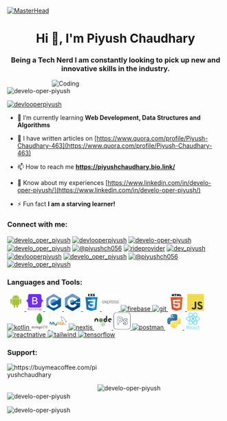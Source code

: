 [![MasterHead](https://user-images.githubusercontent.com/106918656/209438619-25091cdf-a126-4e95-a24c-5efdf8057606.gif)](https://piyushchaudhary.bio.link/)

<h1 align="center">Hi 👋, I'm Piyush Chaudhary</h1>
<h3 align="center">Being a Tech Nerd I am constantly looking to pick up new and innovative skills in the industry.</h3>
<img align="right" alt="Coding" width="400" src="https://dribbble.com/shots/4502924-Python-developer-animation/attachments/10432197?mode=media">

<p align="left"> <img src="https://komarev.com/ghpvc/?username=develo-oper-piyush&label=Profile%20views&color=0e75b6&style=flat" alt="develo-oper-piyush" /> </p>

<p align="left"> <a href="https://twitter.com/devlooperpiyush" target="blank"><img src="https://img.shields.io/twitter/follow/devlooperpiyush?logo=twitter&style=for-the-badge" alt="devlooperpiyush" /></a> </p>

- 🌱 I’m currently learning **Web Development, Data Structures and Algorithms**

- 📝 I have written articles on [https://www.quora.com/profile/Piyush-Chaudhary-463](https://www.quora.com/profile/Piyush-Chaudhary-463)

- 📫 How to reach me **https://piyushchaudhary.bio.link/**

- 📄 Know about my experiences [https://www.linkedin.com/in/develo-oper-piyush/](https://www.linkedin.com/in/develo-oper-piyush/)

- ⚡ Fun fact **I am a starving learner!**

<h3 align="left">Connect with me:</h3>
<p align="left">
<a href="https://dev.to/develo_oper_piyush" target="blank"><img align="center" src="https://raw.githubusercontent.com/rahuldkjain/github-profile-readme-generator/master/src/images/icons/Social/devto.svg" alt="develo_oper_piyush" height="30" width="40" /></a>
<a href="https://twitter.com/devlooperpiyush" target="blank"><img align="center" src="https://raw.githubusercontent.com/rahuldkjain/github-profile-readme-generator/master/src/images/icons/Social/twitter.svg" alt="devlooperpiyush" height="30" width="40" /></a>
<a href="https://linkedin.com/in/develo-oper-piyush" target="blank"><img align="center" src="https://raw.githubusercontent.com/rahuldkjain/github-profile-readme-generator/master/src/images/icons/Social/linked-in-alt.svg" alt="develo-oper-piyush" height="30" width="40" /></a>
<a href="https://instagram.com/develo_oper_piyush" target="blank"><img align="center" src="https://raw.githubusercontent.com/rahuldkjain/github-profile-readme-generator/master/src/images/icons/Social/instagram.svg" alt="develo_oper_piyush" height="30" width="40" /></a>
<a href="https://medium.com/@piyushch056" target="blank"><img align="center" src="https://raw.githubusercontent.com/rahuldkjain/github-profile-readme-generator/master/src/images/icons/Social/medium.svg" alt="@piyushch056" height="30" width="40" /></a>
<a href="https://www.youtube.com/c/rideprovider" target="blank"><img align="center" src="https://raw.githubusercontent.com/rahuldkjain/github-profile-readme-generator/master/src/images/icons/Social/youtube.svg" alt="rideprovider" height="30" width="40" /></a>
<a href="https://www.codechef.com/users/dev_piyush" target="blank"><img align="center" src="https://cdn.jsdelivr.net/npm/simple-icons@3.1.0/icons/codechef.svg" alt="dev_piyush" height="30" width="40" /></a>
<a href="https://www.hackerrank.com/devlooperpiyush" target="blank"><img align="center" src="https://raw.githubusercontent.com/rahuldkjain/github-profile-readme-generator/master/src/images/icons/Social/hackerrank.svg" alt="devlooperpiyush" height="30" width="40" /></a>
<a href="https://www.leetcode.com/develo_oper_piyush" target="blank"><img align="center" src="https://raw.githubusercontent.com/rahuldkjain/github-profile-readme-generator/master/src/images/icons/Social/leet-code.svg" alt="develo_oper_piyush" height="30" width="40" /></a>
<a href="https://www.hackerearth.com/@piyushch056" target="blank"><img align="center" src="https://raw.githubusercontent.com/rahuldkjain/github-profile-readme-generator/master/src/images/icons/Social/hackerearth.svg" alt="@piyushch056" height="30" width="40" /></a>
<a href="https://auth.geeksforgeeks.org/user/develo_oper_piyush" target="blank"><img align="center" src="https://raw.githubusercontent.com/rahuldkjain/github-profile-readme-generator/master/src/images/icons/Social/geeks-for-geeks.svg" alt="develo_oper_piyush" height="30" width="40" /></a>
</p>

<h3 align="left">Languages and Tools:</h3>
<p align="left"> <a href="https://developer.android.com" target="_blank" rel="noreferrer"> <img src="https://raw.githubusercontent.com/devicons/devicon/master/icons/android/android-original-wordmark.svg" alt="android" width="40" height="40"/> </a> <a href="https://getbootstrap.com" target="_blank" rel="noreferrer"> <img src="https://raw.githubusercontent.com/devicons/devicon/master/icons/bootstrap/bootstrap-plain-wordmark.svg" alt="bootstrap" width="40" height="40"/> </a> <a href="https://www.cprogramming.com/" target="_blank" rel="noreferrer"> <img src="https://raw.githubusercontent.com/devicons/devicon/master/icons/c/c-original.svg" alt="c" width="40" height="40"/> </a> <a href="https://www.w3schools.com/cpp/" target="_blank" rel="noreferrer"> <img src="https://raw.githubusercontent.com/devicons/devicon/master/icons/cplusplus/cplusplus-original.svg" alt="cplusplus" width="40" height="40"/> </a> <a href="https://www.w3schools.com/css/" target="_blank" rel="noreferrer"> <img src="https://raw.githubusercontent.com/devicons/devicon/master/icons/css3/css3-original-wordmark.svg" alt="css3" width="40" height="40"/> </a> <a href="https://expressjs.com" target="_blank" rel="noreferrer"> <img src="https://raw.githubusercontent.com/devicons/devicon/master/icons/express/express-original-wordmark.svg" alt="express" width="40" height="40"/> </a> <a href="https://firebase.google.com/" target="_blank" rel="noreferrer"> <img src="https://www.vectorlogo.zone/logos/firebase/firebase-icon.svg" alt="firebase" width="40" height="40"/> </a> <a href="https://git-scm.com/" target="_blank" rel="noreferrer"> <img src="https://www.vectorlogo.zone/logos/git-scm/git-scm-icon.svg" alt="git" width="40" height="40"/> </a> <a href="https://www.w3.org/html/" target="_blank" rel="noreferrer"> <img src="https://raw.githubusercontent.com/devicons/devicon/master/icons/html5/html5-original-wordmark.svg" alt="html5" width="40" height="40"/> </a> <a href="https://developer.mozilla.org/en-US/docs/Web/JavaScript" target="_blank" rel="noreferrer"> <img src="https://raw.githubusercontent.com/devicons/devicon/master/icons/javascript/javascript-original.svg" alt="javascript" width="40" height="40"/> </a> <a href="https://kotlinlang.org" target="_blank" rel="noreferrer"> <img src="https://www.vectorlogo.zone/logos/kotlinlang/kotlinlang-icon.svg" alt="kotlin" width="40" height="40"/> </a> <a href="https://www.mongodb.com/" target="_blank" rel="noreferrer"> <img src="https://raw.githubusercontent.com/devicons/devicon/master/icons/mongodb/mongodb-original-wordmark.svg" alt="mongodb" width="40" height="40"/> </a> <a href="https://www.mysql.com/" target="_blank" rel="noreferrer"> <img src="https://raw.githubusercontent.com/devicons/devicon/master/icons/mysql/mysql-original-wordmark.svg" alt="mysql" width="40" height="40"/> </a> <a href="https://nextjs.org/" target="_blank" rel="noreferrer"> <img src="https://cdn.worldvectorlogo.com/logos/nextjs-2.svg" alt="nextjs" width="40" height="40"/> </a> <a href="https://nodejs.org" target="_blank" rel="noreferrer"> <img src="https://raw.githubusercontent.com/devicons/devicon/master/icons/nodejs/nodejs-original-wordmark.svg" alt="nodejs" width="40" height="40"/> </a> <a href="https://www.photoshop.com/en" target="_blank" rel="noreferrer"> <img src="https://raw.githubusercontent.com/devicons/devicon/master/icons/photoshop/photoshop-line.svg" alt="photoshop" width="40" height="40"/> </a> <a href="https://postman.com" target="_blank" rel="noreferrer"> <img src="https://www.vectorlogo.zone/logos/getpostman/getpostman-icon.svg" alt="postman" width="40" height="40"/> </a> <a href="https://www.python.org" target="_blank" rel="noreferrer"> <img src="https://raw.githubusercontent.com/devicons/devicon/master/icons/python/python-original.svg" alt="python" width="40" height="40"/> </a> <a href="https://reactjs.org/" target="_blank" rel="noreferrer"> <img src="https://raw.githubusercontent.com/devicons/devicon/master/icons/react/react-original-wordmark.svg" alt="react" width="40" height="40"/> </a> <a href="https://reactnative.dev/" target="_blank" rel="noreferrer"> <img src="https://reactnative.dev/img/header_logo.svg" alt="reactnative" width="40" height="40"/> </a> <a href="https://tailwindcss.com/" target="_blank" rel="noreferrer"> <img src="https://www.vectorlogo.zone/logos/tailwindcss/tailwindcss-icon.svg" alt="tailwind" width="40" height="40"/> </a> <a href="https://www.tensorflow.org" target="_blank" rel="noreferrer"> <img src="https://www.vectorlogo.zone/logos/tensorflow/tensorflow-icon.svg" alt="tensorflow" width="40" height="40"/> </a> </p>

<h3 align="left">Support:</h3>
<p><a href="https://www.buymeacoffee.com/https://buymeacoffee.com/piyushchaudhary"> <img align="left" src="https://cdn.buymeacoffee.com/buttons/v2/default-yellow.png" height="50" width="210" alt="https://buymeacoffee.com/piyushchaudhary" /></a></p><br><br>

<p><img align="left" src="https://github-readme-stats.vercel.app/api/top-langs?username=develo-oper-piyush&show_icons=true&locale=en&layout=compact" alt="develo-oper-piyush" /></p>

<p>&nbsp;<img align="center" src="https://github-readme-stats.vercel.app/api?username=develo-oper-piyush&show_icons=true&locale=en" alt="develo-oper-piyush" /></p>

<p><img align="center" src="https://github-readme-streak-stats.herokuapp.com/?user=develo-oper-piyush&" alt="develo-oper-piyush" /></p>
